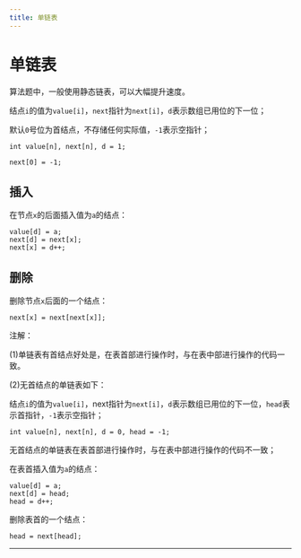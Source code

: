 ```yaml
---
title: 单链表
---
```


# 单链表

<script type="text/javascript" src="/include/head.js"></script>

算法题中，一般使用静态链表，可以大幅提升速度。

结点`i`的值为`value[i]`，`next`指针为`next[i]`，`d`表示数组已用位的下一位；

默认`0`号位为首结点，不存储任何实际值，`-1`表示空指针；

```
int value[n], next[n], d = 1;

next[0] = -1;
```

## 插入

在节点`x`的后面插入值为`a`的结点：

```
value[d] = a;
next[d] = next[x];
next[x] = d++;
```

## 删除

删除节点`x`后面的一个结点：

```
next[x] = next[next[x]];
```

注解：

(1)单链表有首结点好处是，在表首部进行操作时，与在表中部进行操作的代码一致。

(2)无首结点的单链表如下：

结点`i`的值为`value[i]`，next指针为`next[i]`，`d`表示数组已用位的下一位，`head`表示首指针，`-1`表示空指针；

```
int value[n], next[n], d = 0, head = -1;
```

无首结点的单链表在表首部进行操作时，与在表中部进行操作的代码不一致；

在表首插入值为`a`的结点：

```
value[d] = a;
next[d] = head;
head = d++;
```

删除表首的一个结点：

```
head = next[head];
```

---

<script type="text/javascript" src="/include/tail.js"></script>
